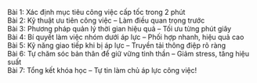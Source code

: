Bài 1: Xác định mục tiêu công việc cấp tốc trong 2 phút  
Bài 2: Kỹ thuật ưu tiên công việc – Làm điều quan trọng trước  
Bài 3: Phương pháp quản lý thời gian hiệu quả – Tối ưu từng phút giây  
Bài 4: Bí quyết làm việc nhóm dưới áp lực – Phối hợp nhanh, hiệu quả cao  
Bài 5: Kỹ năng giao tiếp khi bị áp lực – Truyền tải thông điệp rõ ràng  
Bài 6: Tự chăm sóc bản thân để giữ vững tinh thần – Giảm stress, tăng hiệu suất  
Bài 7: Tổng kết khóa học – Tự tin làm chủ áp lực công việc!
